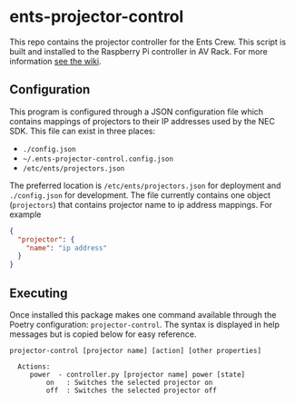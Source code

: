 # ents-projector-control

This repo contains the projector controller for the Ents Crew. This script is built and installed to the Raspberry Pi controller in AV Rack. For more information [see the wiki](https://wiki.entscrew.net/).

## Configuration

This program is configured through a JSON configuration file which contains mappings of projectors to their IP addresses used by the NEC SDK. This file can exist in three places:

* `./config.json`
* `~/.ents-projector-control.config.json`
* `/etc/ents/projectors.json`

The preferred location is `/etc/ents/projectors.json` for deployment and `./config.json` for development. The file currently contains one object (`projectors`) that contains projector name to ip address mappings. For example

```json
{
  "projector": {
    "name": "ip address"
  }
}
```

## Executing

Once installed this package makes one command available through the Poetry configuration: `projector-control`. The syntax is displayed in help messages but is copied below for easy reference.

```
projector-control [projector name] [action] [other properties]

  Actions: 
     power  - controller.py [projector name] power [state]
         on   : Switches the selected projector on
         off  : Switches the selected projector off
```